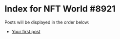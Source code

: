 # Index for NFT World #8921
Posts will be displayed in the order below:

- [Your first post](./001-first.md)

